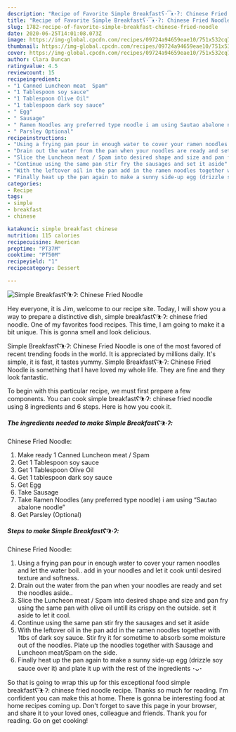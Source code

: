 ```yaml
---
description: "Recipe of Favorite Simple Breakfastʕ·͡ᴥ·ʔ: Chinese Fried Noodle"
title: "Recipe of Favorite Simple Breakfastʕ·͡ᴥ·ʔ: Chinese Fried Noodle"
slug: 1782-recipe-of-favorite-simple-breakfast-chinese-fried-noodle
date: 2020-06-25T14:01:08.073Z
image: https://img-global.cpcdn.com/recipes/09724a94659eae10/751x532cq70/simple-breakfastʕ͡ᴥʔ-chinese-fried-noodle-recipe-main-photo.jpg
thumbnail: https://img-global.cpcdn.com/recipes/09724a94659eae10/751x532cq70/simple-breakfastʕ͡ᴥʔ-chinese-fried-noodle-recipe-main-photo.jpg
cover: https://img-global.cpcdn.com/recipes/09724a94659eae10/751x532cq70/simple-breakfastʕ͡ᴥʔ-chinese-fried-noodle-recipe-main-photo.jpg
author: Clara Duncan
ratingvalue: 4.5
reviewcount: 15
recipeingredient:
- "1 Canned Luncheon meat  Spam"
- "1 Tablespoon soy sauce"
- "1 Tablespoon Olive Oil"
- "1 tablespoon dark soy sauce"
- " Egg"
- " Sausage"
- " Ramen Noodles any preferred type noodle i am using Sautao abalone noodle"
- " Parsley Optional"
recipeinstructions:
- "Using a frying pan pour in enough water to cover your ramen noodles and let the water boil.. add in your noodles and let it cook until desired texture and softness."
- "Drain out the water from the pan when your noodles are ready and set the noodles aside.."
- "Slice the Luncheon meat / Spam into desired shape and size and pan fry using the same pan with olive oil untill its crispy on the outside. set it aside to let it cool."
- "Continue using the same pan stir fry the sausages and set it aside"
- "With the leftover oil in the pan add in the ramen noodles together with 1tbs of dark soy sauce. Stir fry it for sometime to absorb some moisture out of the noodles. Plate up the noodles together with Sausage and Luncheon meat/Spam on the side."
- "Finally heat up the pan again to make a sunny side-up egg (drizzle soy sauce over it) and plate it up with the rest of the ingredients ･ᴗ･"
categories:
- Recipe
tags:
- simple
- breakfast
- chinese

katakunci: simple breakfast chinese 
nutrition: 115 calories
recipecuisine: American
preptime: "PT37M"
cooktime: "PT50M"
recipeyield: "1"
recipecategory: Dessert

---
```



![Simple Breakfastʕ·͡ᴥ·ʔ:
Chinese Fried Noodle](https://img-global.cpcdn.com/recipes/09724a94659eae10/751x532cq70/simple-breakfastʕ͡ᴥʔ-chinese-fried-noodle-recipe-main-photo.jpg)

Hey everyone, it is Jim, welcome to our recipe site. Today, I will show you a way to prepare a distinctive dish, simple breakfastʕ·͡ᴥ·ʔ:
chinese fried noodle. One of my favorites food recipes. This time, I am going to make it a bit unique. This is gonna smell and look delicious.



Simple Breakfastʕ·͡ᴥ·ʔ:
Chinese Fried Noodle is one of the most favored of recent trending foods in the world. It is appreciated by millions daily. It's simple, it is fast, it tastes yummy. Simple Breakfastʕ·͡ᴥ·ʔ:
Chinese Fried Noodle is something that I have loved my whole life. They are fine and they look fantastic.


To begin with this particular recipe, we must first prepare a few components. You can cook simple breakfastʕ·͡ᴥ·ʔ:
chinese fried noodle using 8 ingredients and 6 steps. Here is how you cook it.

<!--inarticleads1-->

##### The ingredients needed to make Simple Breakfastʕ·͡ᴥ·ʔ:
Chinese Fried Noodle:

1. Make ready 1 Canned Luncheon meat / Spam
1. Get 1 Tablespoon soy sauce
1. Get 1 Tablespoon Olive Oil
1. Get 1 tablespoon dark soy sauce
1. Get  Egg
1. Take  Sausage
1. Take  Ramen Noodles (any preferred type noodle) i am using “Sautao abalone noodle”
1. Get  Parsley (Optional)




<!--inarticleads2-->

##### Steps to make Simple Breakfastʕ·͡ᴥ·ʔ:
Chinese Fried Noodle:

1. Using a frying pan pour in enough water to cover your ramen noodles and let the water boil.. add in your noodles and let it cook until desired texture and softness.
1. Drain out the water from the pan when your noodles are ready and set the noodles aside..
1. Slice the Luncheon meat / Spam into desired shape and size and pan fry using the same pan with olive oil untill its crispy on the outside. set it aside to let it cool.
1. Continue using the same pan stir fry the sausages and set it aside
1. With the leftover oil in the pan add in the ramen noodles together with 1tbs of dark soy sauce. Stir fry it for sometime to absorb some moisture out of the noodles. Plate up the noodles together with Sausage and Luncheon meat/Spam on the side.
1. Finally heat up the pan again to make a sunny side-up egg (drizzle soy sauce over it) and plate it up with the rest of the ingredients ･ᴗ･




So that is going to wrap this up for this exceptional food simple breakfastʕ·͡ᴥ·ʔ:
chinese fried noodle recipe. Thanks so much for reading. I'm confident you can make this at home. There is gonna be interesting food at home recipes coming up. Don't forget to save this page in your browser, and share it to your loved ones, colleague and friends. Thank you for reading. Go on get cooking!
